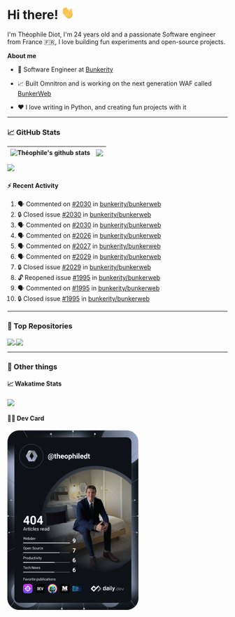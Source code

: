 # Hi there! <img src="./wave.gif" width="30px" height="30px" />

I'm Théophile Diot, I'm 24 years old and a passionate Software engineer from France 🇫🇷, I love building fun experiments and open-source projects.

**About me**

- 💼 Software Engineer at [Bunkerity](https://www.bunkerity.com/)

- 📈 Built Omnitron and is working on the next generation WAF called [BunkerWeb](https://www.bunkerweb.io)

- ❤️ I love writing in Python, and creating fun projects with it

---

### 📈 GitHub Stats

| <img align="center" src="https://github-readme-stats.vercel.app/api?username=TheophileDiot&show_icons=true&include_all_commits=true&theme=algolia&hide_border=true&rank_icon=github" alt="Théophile's github stats" /> | <img align="center" src="https://github-readme-stats.vercel.app/api/top-langs/?username=TheophileDiot&layout=compact&theme=algolia&hide_border=true" /> |
| ---------------------------------------------------------------------------------------------------------------------------------------------------------------------------------------------------------------------- | ------------------------------------------------------------------------------------------------------------------------------------------------------- |

![](https://github-readme-activity-graph.vercel.app/graph?username=TheophileDiot&theme=tokyo-night)

#### :zap: Recent Activity

<!--START_SECTION:activity-->
1. 🗣 Commented on [#2030](https://github.com/bunkerity/bunkerweb/issues/2030#issuecomment-2681405162) in [bunkerity/bunkerweb](https://github.com/bunkerity/bunkerweb)
2. 🔒 Closed issue [#2030](https://github.com/bunkerity/bunkerweb/issues/2030) in [bunkerity/bunkerweb](https://github.com/bunkerity/bunkerweb)
3. 🗣 Commented on [#2030](https://github.com/bunkerity/bunkerweb/issues/2030#issuecomment-2681199005) in [bunkerity/bunkerweb](https://github.com/bunkerity/bunkerweb)
4. 🗣 Commented on [#2026](https://github.com/bunkerity/bunkerweb/issues/2026#issuecomment-2681040556) in [bunkerity/bunkerweb](https://github.com/bunkerity/bunkerweb)
5. 🗣 Commented on [#2027](https://github.com/bunkerity/bunkerweb/issues/2027#issuecomment-2681039099) in [bunkerity/bunkerweb](https://github.com/bunkerity/bunkerweb)
6. 🗣 Commented on [#2029](https://github.com/bunkerity/bunkerweb/issues/2029#issuecomment-2681037163) in [bunkerity/bunkerweb](https://github.com/bunkerity/bunkerweb)
7. 🔒 Closed issue [#2029](https://github.com/bunkerity/bunkerweb/issues/2029) in [bunkerity/bunkerweb](https://github.com/bunkerity/bunkerweb)
8. 🔓 Reopened issue [#1995](https://github.com/bunkerity/bunkerweb/issues/1995) in [bunkerity/bunkerweb](https://github.com/bunkerity/bunkerweb)
9. 🗣 Commented on [#1995](https://github.com/bunkerity/bunkerweb/issues/1995#issuecomment-2674474712) in [bunkerity/bunkerweb](https://github.com/bunkerity/bunkerweb)
10. 🔒 Closed issue [#1995](https://github.com/bunkerity/bunkerweb/issues/1995) in [bunkerity/bunkerweb](https://github.com/bunkerity/bunkerweb)
<!--END_SECTION:activity-->

---

### 🔧 Top Repositories

<a href="https://github.com/bunkerity/bunkerweb">
  <img align="center" src="https://github-readme-stats.vercel.app/api/pin/?username=Bunkerity&repo=bunkerweb&theme=algolia" />
</a>
<a href="https://github.com/TheophileDiot/Omnitron">
  <img align="center" src="https://github-readme-stats.vercel.app/api/pin/?username=TheophileDiot&repo=Omnitron&theme=algolia" />
</a>

---

### 🎉 Other things

#### 📈 Wakatime Stats

<a href="https://wakatime.com/@theophile_bunkerity">
  <img align="center" src="https://github-readme-stats.vercel.app/api/wakatime?username=3aa5ce41-c253-43d9-8441-a721e446a45f&layout=compact&theme=algolia" />
</a>

#### 👨‍💻 Dev Card

<a href="https://app.daily.dev/TheophileDt">
  <img src="./devcard.svg" width="300" alt="Théophile Diot's Dev Card"/>
</a>
